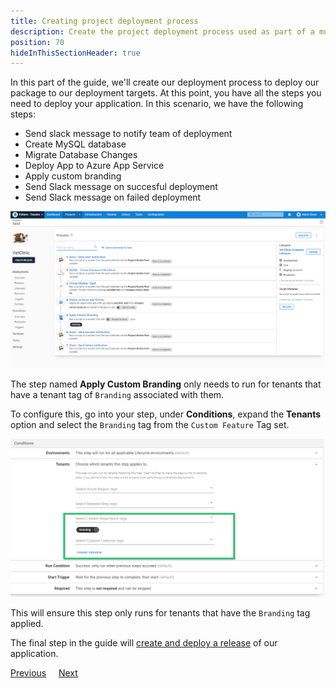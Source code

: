 ```yaml
---
title: Creating project deployment process
description: Create the project deployment process used as part of a multi-tenant SaaS setup in Octopus Deploy.
position: 70
hideInThisSectionHeader: true
---
```


In this part of the guide, we'll create our deployment process to deploy our package to our deployment targets. At this point, you have all the steps you need to deploy your application. In this scenario, we have the following steps:

* Send slack message to notify team of deployment
* Create MySQL database
* Migrate Database Changes
* Deploy App to Azure App Service 
* Apply custom branding 
* Send Slack message on succesful deployment
* Send Slack message on failed deployment

![](images/creating-new-deployment-process.png "width=500")

The step named **Apply Custom Branding** only needs to run for tenants that have a tenant tag of `Branding` associated with them. 

To configure this, go into your step, under **Conditions**, expand the **Tenants** option and select the `Branding` tag from the `Custom Feature` Tag set.

![](images/apply-custom-branding-step.png "width=500")

This will ensure this step only runs for tenants that have the `Branding` tag applied.

The final step in the guide will [create and deploy a release](/docs/tenants/guides/multi-tenant-saas-application/creating-project-release.md) of our application.

<span><a class="btn btn-secondary" href="/docs/tenants/guides/multi-tenant-saas-application/creating-new-octopus-infrastructure">Previous</a></span>&nbsp;&nbsp;&nbsp;&nbsp;&nbsp;<span><a class="btn btn-success" href="/docs/tenants/guides/multi-tenant-saas-application/creating-project-release">Next</a></span>